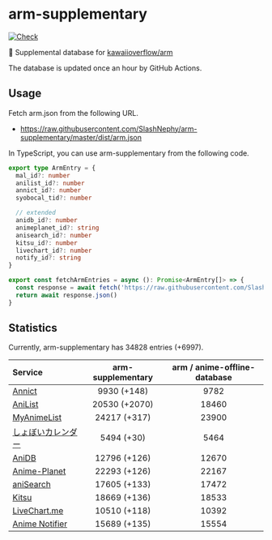 # arm-supplementary

[![Check](https://github.com/SlashNephy/arm-supplementary/actions/workflows/check-node.yml/badge.svg)](https://github.com/SlashNephy/arm-supplementary/actions/workflows/check-node.yml)

💊 Supplemental database for [kawaiioverflow/arm](https://github.com/kawaiioverflow/arm)

The database is updated once an hour by GitHub Actions.

## Usage

Fetch arm.json from the following URL.

- https://raw.githubusercontent.com/SlashNephy/arm-supplementary/master/dist/arm.json

In TypeScript, you can use arm-supplementary from the following code.

```TypeScript
export type ArmEntry = {
  mal_id?: number
  anilist_id?: number
  annict_id?: number
  syobocal_tid?: number

  // extended
  anidb_id?: number
  animeplanet_id?: string
  anisearch_id?: number
  kitsu_id?: number
  livechart_id?: number
  notify_id?: string
}

export const fetchArmEntries = async (): Promise<ArmEntry[]> => {
  const response = await fetch('https://raw.githubusercontent.com/SlashNephy/arm-supplementary/master/dist/arm.json')
  return await response.json()
}
```

## Statistics

Currently, arm-supplementary has 34828 entries (+6997).

| Service                                     | arm-supplementary | arm / anime-offline-database |
| :------------------------------------------ | :---------------: | :--------------------------: |
| [Annict](https://annict.com)                |    9930 (+148)    |             9782             |
| [AniList](https://anilist.co)               |   20530 (+2070)   |            18460             |
| [MyAnimeList](https://myanimelist.net)      |   24217 (+317)    |            23900             |
| [しょぼいカレンダー](https://cal.syoboi.jp) |    5494 (+30)     |             5464             |
| [AniDB](https://anidb.net)                  |   12796 (+126)    |            12670             |
| [Anime-Planet](https://anime-planet.com)    |   22293 (+126)    |            22167             |
| [aniSearch](https://anisearch.com)          |   17605 (+133)    |            17472             |
| [Kitsu](https://kitsu.io)                   |   18669 (+136)    |            18533             |
| [LiveChart.me](https://livechart.me)        |   10510 (+118)    |            10392             |
| [Anime Notifier](https://notify.moe)        |   15689 (+135)    |            15554             |
